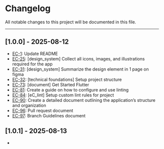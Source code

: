 # Changelog

All notable changes to this project will be documented in this file.

---

## [1.0.0] - 2025-08-12

- [EC-1](https://github.com/kietpham-agilityio/e-commerce/issues/1): Update README
- [EC-25](https://github.com/kietpham-agilityio/e-commerce/issues/25): [design_system] Collect all icons, images, and illustrations required for the app
- [EC-31](https://github.com/kietpham-agilityio/e-commerce/issues/31): [design_system] Summarize the design element in 1 page on figma
- [EC-32](https://github.com/kietpham-agilityio/e-commerce/issues/32): [technical foundations] Setup project structure
- [EC-73](https://github.com/kietpham-agilityio/e-commerce/issues/73): [document] Get Started Flutter
- [EC-81](https://github.com/kietpham-agilityio/e-commerce/issues/81): Create a guide on how to configure and use linting
- [EC-84](https://github.com/kietpham-agilityio/e-commerce/issues/84): [eC_lint] Setup custom lint rules for project
- [EC-90](https://github.com/kietpham-agilityio/e-commerce/issues/90): Create a detailed document outlining the application’s structure and organization
- [EC-96](https://github.com/kietpham-agilityio/e-commerce/issues/96): Pull request document
- [EC-97](https://github.com/kietpham-agilityio/e-commerce/issues/97): Branch Guidelines document

## [1.0.1] - 2025-08-13
- 